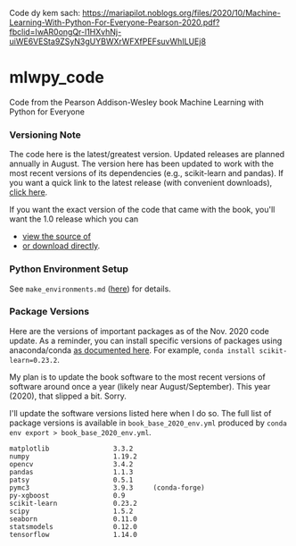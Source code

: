 Code dy kem sach:
https://mariapilot.noblogs.org/files/2020/10/Machine-Learning-With-Python-For-Everyone-Pearson-2020.pdf?fbclid=IwAR0ongQr-l1HXvhNj-uiWE6VESta9ZSyN3gUYBWXrWFXfPEFsuvWhILUEj8

# mlwpy_code
Code from the Pearson Addison-Wesley book Machine Learning with Python for Everyone

### Versioning Note
The code here is the latest/greatest version.  Updated releases are planned annually in August.  The version here has been updated to work with the most recent versions of its dependencies (e.g., scikit-learn and pandas). If you want a quick link to the latest release (with convenient downloads), [click here](https://github.com/mfenner1/mlwpy_code/releases/latest).

If you want the exact version of the code that came with the book, you'll want the 1.0 release which you can
  * [view the source of](https://github.com/mfenner1/mlwpy_code/tree/v1.0)
  * [or download directly](https://github.com/mfenner1/mlwpy_code/releases/tag/v1.0).  


### Python Environment Setup
See `make_environments.md` ([here](https://github.com/mfenner1/mlwpy_code/blob/master/make_environments.md)) for details.

### Package Versions
Here are the versions of important packages as of the Nov. 2020 code update.  As a reminder, you can install specific versions of packages using anaconda/conda [as documented here](https://docs.conda.io/projects/conda/en/latest/user-guide/tasks/manage-pkgs.html#installing-packages).  For example, `conda install scikit-learn=0.23.2`.  

My plan is to update the book software to the most recent versions of software around once a year (likely near August/September).  This year (2020), that slipped a bit.  Sorry.  

I'll update the software versions listed here when I do so.  The full list of package versions is available in `book_base_2020_env.yml` produced by `conda env export > book_base_2020_env.yml`.

```  
matplotlib                3.3.2
numpy                     1.19.2
opencv                    3.4.2
pandas                    1.1.3
patsy                     0.5.1
pymc3                     3.9.3     (conda-forge)  
py-xgboost                0.9  
scikit-learn              0.23.2  
scipy                     1.5.2
seaborn                   0.11.0
statsmodels               0.12.0  
tensorflow                1.14.0
```
